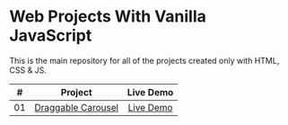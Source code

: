 # Web Projects With Vanilla JavaScript

This is the main repository for all of the projects created only with HTML, CSS & JS.

|  #  |            Project             | Live Demo |
| :-: | :----------------------------: | :-------: |
| 01  |       [Draggable Carousel](https://github.com/azhu159/vanilla_JS/tree/main/carousel)       | [Live Demo](https://azhu159.github.io/vanilla_JS/carousel/index.html)  |